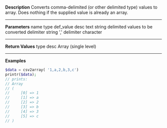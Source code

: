 **Description**
Converts comma-delimited (or other delimited type) values to array. Does nothing if the supplied value is already an array.

--------
**Parameters**
name	type	def_value	desc
text	string		delimited values to be converted
delimiter	string	','	delimiter character

--------
**Return Values**
type	desc
Array	(single level)

--------
**Examples**

```php
$data = csv2array( '1,a,2,b,3,c')
printr($data);
// prints:
// Array
// (
//     [0] => 1
//     [1] => a
//     [2] => 2
//     [3] => b
//     [4] => 3
//     [5] => c
// )
```
